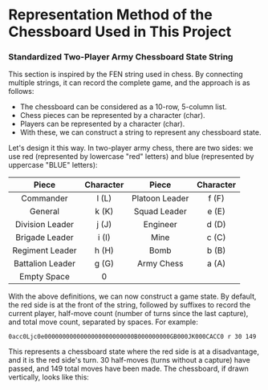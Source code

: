 # Representation Method of the Chessboard Used in This Project

### Standardized Two-Player Army Chessboard State String

This section is inspired by the FEN string used in chess. By connecting multiple strings, it can record the complete game, and the approach is as follows:

- The chessboard can be considered as a 10-row, 5-column list.
- Chess pieces can be represented by a character (char).
- Players can be represented by a character (char).
- With these, we can construct a string to represent any chessboard state.

Let's design it this way. In two-player army chess, there are two sides: we use red (represented by lowercase "red" letters) and blue (represented by uppercase "BLUE" letters):

| Piece | Character | Piece | Character |
| :---: | :-------: | :---: | :-------: |
| Commander | l (L) | Platoon Leader | f (F) |
| General | k (K) | Squad Leader | e (E) |
| Division Leader | j (J) | Engineer | d (D) |
| Brigade Leader | i (I) | Mine | c (C) |
| Regiment Leader | h (H) | Bomb | b (B) |
| Battalion Leader | g (G) | Army Chess | a (A) |
| Empty Space | 0 | |

With the above definitions, we can now construct a game state. By default, the red side is at the front of the string, followed by suffixes to record the current player, half-move count (number of turns since the last capture), and total move count, separated by spaces. For example:

`0acc0Ljc0e0000000000000000000000000B000000000GB000JK000CACC0 r 30 149`

This represents a chessboard state where the red side is at a disadvantage, and it is the red side's turn. 30 half-moves (turns without a capture) have passed, and 149 total moves have been made. The chessboard, if drawn vertically, looks like this:
